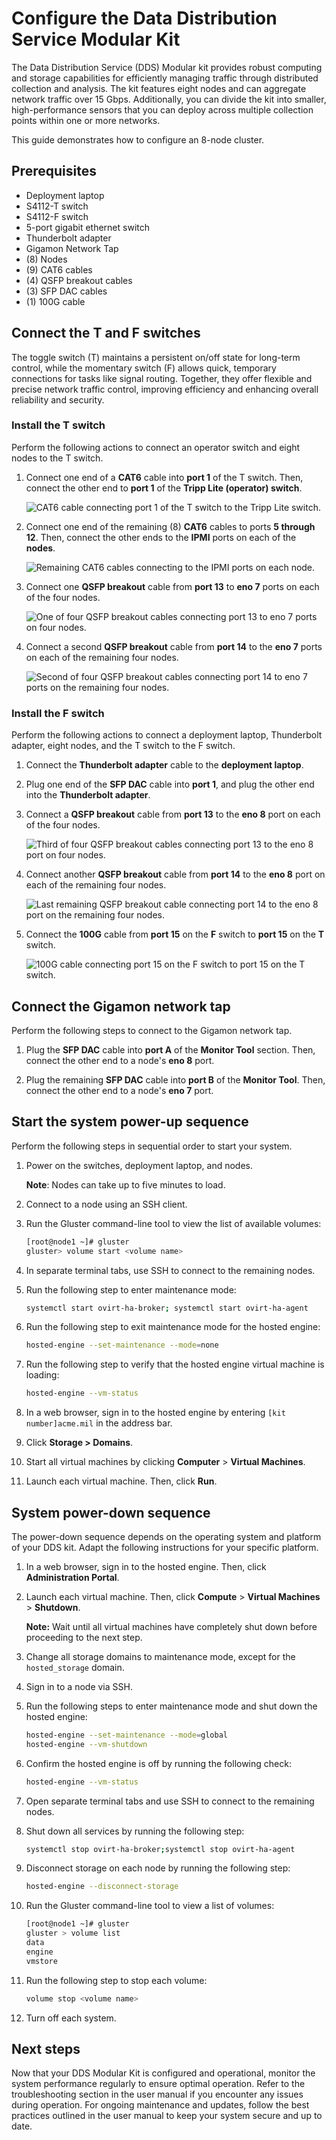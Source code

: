 # Configure the Data Distribution Service Modular Kit

The Data Distribution Service (DDS) Modular kit provides robust computing and storage capabilities for efficiently managing traffic through distributed collection and analysis. The kit features eight nodes and can aggregate network traffic over 15 Gbps. Additionally, you can divide the kit into smaller, high-performance sensors that you can deploy across multiple collection points within one or more networks.

This guide demonstrates how to configure an 8-node cluster.

## Prerequisites

- Deployment laptop
- S4112-T switch
- S4112-F switch
- 5-port gigabit ethernet switch
- Thunderbolt adapter
- Gigamon Network Tap
- (8) Nodes
- (9) CAT6 cables
- (4) QSFP breakout cables
- (3) SFP DAC cables
- (1) 100G cable

## Connect the T and F switches

The toggle switch (T) maintains a persistent on/off state for long-term control, while the momentary switch (F) allows quick, temporary connections for tasks like signal routing. Together, they offer flexible and precise network traffic control, improving efficiency and enhancing overall reliability and security.

### Install the T switch

Perform the following actions to connect an operator switch and eight nodes to the T switch.

1. Connect one end of a **CAT6** cable into **port 1** of the T switch. Then, connect the other end to **port 1** of the **Tripp Lite (operator) switch**.

    ![CAT6 cable connecting port 1 of the T switch to the Tripp Lite switch.](https://user-images.githubusercontent.com/10658186/266861597-068726ea-a73b-4dac-970e-1312fcd4d21d.png)

2. Connect one end of the remaining (8) **CAT6** cables to ports **5 through 12**. Then, connect the other ends to the **IPMI** ports on each of the **nodes**.

    ![Remaining CAT6 cables connecting to the IPMI ports on each node.](https://user-images.githubusercontent.com/10658186/266861605-1f488f00-2727-4f07-96a1-f3fd2a811866.png)

3. Connect one **QSFP breakout** cable from **port 13** to **eno 7** ports on each of the four nodes.

    ![One of four QSFP breakout cables connecting port 13 to eno 7 ports on four nodes.](https://user-images.githubusercontent.com/10658186/266861621-a21fb62e-913f-4a84-9b31-56f0c3b20941.png)

4. Connect a second **QSFP breakout** cable from **port 14** to the **eno 7** ports on each of the remaining four nodes.

    ![Second of four QSFP breakout cables connecting port 14 to eno 7 ports on the remaining four nodes.](https://user-images.githubusercontent.com/10658186/266861641-c9789f25-f7fe-4a71-94c9-91dce62e264a.png)

### Install the F switch

Perform the following actions to connect a deployment laptop, Thunderbolt adapter, eight nodes, and the T switch to the F switch.

1. Connect the **Thunderbolt adapter** cable to the **deployment laptop**.

2. Plug one end of the **SFP DAC** cable into **port 1**, and plug the other end into the **Thunderbolt adapter**.

3. Connect a **QSFP breakout** cable from **port 13** to the **eno 8** port on each of the four nodes.

    ![Third of four QSFP breakout cables connecting port 13 to the eno 8 port on four nodes.](https://user-images.githubusercontent.com/10658186/266861685-8bf1bf80-566a-4458-b94e-64ba0da867bf.png)

4. Connect another **QSFP breakout** cable from **port 14** to the **eno 8** port on each of the remaining four nodes.

    ![Last remaining QSFP breakout cable connecting port 14 to the eno 8 port on the remaining four nodes.](https://user-images.githubusercontent.com/10658186/266861698-6dc86f19-f56b-4475-b869-7cd66e1e49dd.png)

5. Connect the **100G** cable from **port 15** on the **F** switch to **port 15** on the **T** switch.

    ![100G cable connecting port 15 on the F switch to port 15 on the T switch.](https://user-images.githubusercontent.com/10658186/266861727-275c3299-0834-42ff-a6f6-35afa919632c.png)

## Connect the Gigamon network tap

Perform the following steps to connect to the Gigamon network tap.

1. Plug the **SFP DAC** cable into **port A** of the **Monitor Tool** section. Then, connect the other end to a node's **eno 8** port.

2. Plug the remaining **SFP DAC** cable into **port B** of the **Monitor Tool**. Then, connect the other end to a node's **eno 7** port.

## Start the system power-up sequence

Perform the following steps in sequential order to start your system.

1. Power on the switches, deployment laptop, and nodes.

    **Note**: Nodes can take up to five minutes to load.

2. Connect to a node using an SSH client.

3. Run the Gluster command-line tool to view the list of available volumes:

    ```bash
    [root@node1 ~]# gluster
    gluster> volume start <volume name>
    ```

4. In separate terminal tabs, use SSH to connect to the remaining nodes.

5. Run the following step to enter maintenance mode:

    ```bash
    systemctl start ovirt-ha-broker; systemctl start ovirt-ha-agent
    ```

6. Run the following step to exit maintenance mode for the hosted engine:

    ```bash
    hosted-engine --set-maintenance --mode=none
    ```

7. Run the following step to verify that the hosted engine virtual machine is loading:

    ```bash
    hosted-engine --vm-status
    ```

8. In a web browser, sign in to the hosted engine by entering `[kit number]acme.mil` in the address bar.

9. Click **Storage > Domains**.

10. Start all virtual machines by clicking **Computer** > **Virtual Machines**.

11. Launch each virtual machine. Then, click **Run**.

## System power-down sequence

The power-down sequence depends on the operating system and platform of your DDS kit. Adapt the following instructions for your specific platform.

1. In a web browser, sign in to the hosted engine. Then, click **Administration Portal**.

2. Launch each virtual machine. Then, click **Compute** > **Virtual Machines** > **Shutdown**.

    **Note:** Wait until all virtual machines have completely shut down before proceeding to the next step.

3. Change all storage domains to maintenance mode, except for the `hosted_storage` domain.

4. Sign in to a node via SSH.

5. Run the following steps to enter maintenance mode and shut down the hosted engine:

    ```bash
    hosted-engine --set-maintenance --mode=global
    hosted-engine --vm-shutdown
    ```

6. Confirm the hosted engine is off by running the following check:

    ```bash
    hosted-engine --vm-status
    ```

7. Open separate terminal tabs and use SSH to connect to the remaining nodes.

8. Shut down all services by running the following step:

    ```bash
    systemctl stop ovirt-ha-broker;systemctl stop ovirt-ha-agent
    ```

9. Disconnect storage on each node by running the following step:

    ```bash
    hosted-engine --disconnect-storage
    ```

10. Run the Gluster command-line tool to view a list of volumes:

    ```bash
    [root@node1 ~]# gluster
    gluster > volume list
    data
    engine
    vmstore
    ```

11. Run the following step to stop each volume:

    ```bash
    volume stop <volume name>
    ```

12. Turn off each system.

## Next steps

Now that your DDS Modular Kit is configured and operational, monitor the system performance regularly to ensure optimal operation. Refer to the troubleshooting section in the user manual if you encounter any issues during operation. For ongoing maintenance and updates, follow the best practices outlined in the user manual to keep your system secure and up to date.
